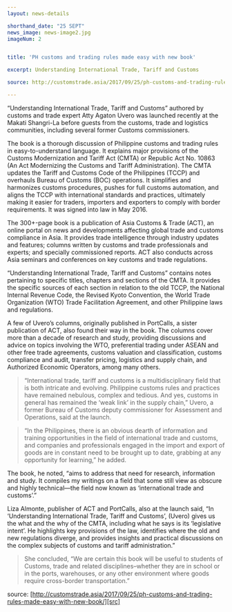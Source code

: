 ```yaml
---
layout: news-details

shorthand_date: "25 SEPT"
news_image: news-image2.jpg
imageNum: 2


title: 'PH customs and trading rules made easy with new book'

excerpt: Understanding International Trade, Tariff and Customs

source: http://customstrade.asia/2017/09/25/ph-customs-and-trading-rules-made-easy-with-new-book/

---
```


“Understanding International Trade, Tariff and Customs” authored by customs and trade expert Atty Agaton Uvero was launched recently at the Makati Shangri-La before guests from the customs, trade and logistics communities, including several former Customs commissioners.

The book is a thorough discussion of Philippine customs and trading rules in easy-to-understand language. It explains major provisions of the Customs Modernization and Tariff Act (CMTA) or Republic Act No. 10863 (An Act Modernizing the Customs and Tariff Administration). The CMTA updates the Tariff and Customs Code of the Philippines (TCCP) and overhauls Bureau of Customs (BOC) operations. It simplifies and harmonizes customs procedures, pushes for full customs automation, and aligns the TCCP with international standards and practices, ultimately making it easier for traders, importers and exporters to comply with border requirements. It was signed into law in May 2016.

The 300+-page book is a publication of Asia Customs & Trade (ACT), an online portal on news and developments affecting global trade and customs compliance in Asia. It provides trade intelligence through industry updates and features; columns written by customs and trade professionals and experts; and specially commissioned reports. ACT also conducts across Asia seminars and conferences on key customs and trade regulations.

“Understanding International Trade, Tariff and Customs” contains notes pertaining to specific titles, chapters and sections of the CMTA. It provides the specific sources of each section in relation to the old TCCP, the National Internal Revenue Code, the Revised Kyoto Convention, the World Trade Organization (WTO) Trade Facilitation Agreement, and other Philippine laws and regulations.

A few of Uvero’s columns, originally published in PortCalls, a sister publication of ACT, also found their way  in the book. The columns cover more than a decade of research and study, providing discussions and advice on topics involving the WTO, preferential trading under ASEAN and other free trade agreements, customs valuation and classification, customs compliance and audit, transfer pricing, logistics and supply chain, and Authorized Economic Operators, among many others.

>“International trade, tariff and customs is a multidisciplinary field that is both intricate and evolving. Philippine customs rules and practices have remained nebulous, complex and tedious. And yes, customs in general has remained the ‘weak link’ in the supply chain,” Uvero, a former Bureau of Customs deputy commissioner for Assessment and Operations, said at the launch.

>“In the Philippines, there is an obvious dearth of information and training opportunities in the field of international trade and customs, and companies and professionals engaged in the import and export of goods are in constant need to be brought up to date, grabbing at any opportunity for learning,” he added.

The book, he noted, “aims to address that need for research, information and study. It compiles my writings on a field that some still view as obscure and highly technical—the field now known as ‘international trade and customs’.”

Liza Almonte, publisher of ACT and PortCalls, also at the launch said, “In ‘Understanding International Trade, Tariff and Customs’, (Uvero) gives us the what and the why of the CMTA, including what he says is its ‘legislative intent’. He highlights key provisions of the law, identifies where the old and new regulations diverge, and provides insights and practical discussions on the complex subjects of customs and tariff administration.”

>She concluded, “We are certain this book will be useful to students of Customs, trade and related disciplines–whether they are in school or in the ports, warehouses, or any other environment where goods require cross-border transportation.”


source: [http://customstrade.asia/2017/09/25/ph-customs-and-trading-rules-made-easy-with-new-book/][src]

[src]: http://customstrade.asia/2017/09/25/ph-customs-and-trading-rules-made-easy-with-new-book/